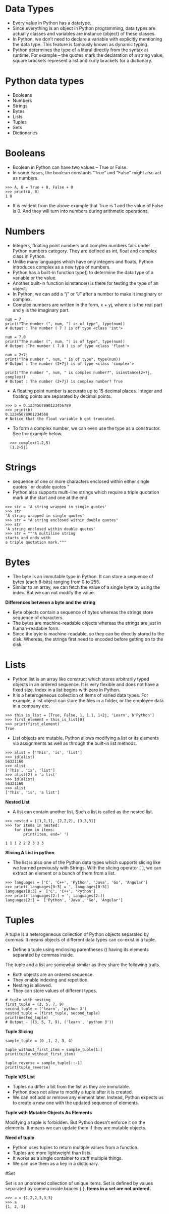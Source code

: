 # Data Types

- Every value in Python has a datatype.
- Since everything is an object in Python programming, data types are actually classes and variables are instance (object) of these classes.
- In Python, we don’t need to declare a variable with explicitly mentioning the data type. This feature is famously known as dynamic typing.
- Python determines the type of a literal directly from the syntax at runtime. For example – the quotes mark the declaration of a string value, square brackets represent a list and curly brackets for a dictionary.

# Python data types
 - Booleans
 - Numbers
 - Strings
 - Bytes
 - Lists
 - Tuples
 - Sets
 - Dictionaries
 
 # Booleans
  - Boolean in Python can have two values – True or False.
  - In some cases, the boolean constants “True” and “False” might also act as numbers.
  
  ```
  >>> A, B = True + 0, False + 0
  >>> print(A, B)
  1 0
  ```
  
  - It is evident from the above example that True is 1 and the value of False is 0. And they will turn into numbers during arithmetic operations.
  
  # Numbers
  
  - Integers, floating point numbers and complex numbers falls under Python numbers category. They are defined as int, float and complex class in Python.
  - Unlike many languages which have only integers and floats, Python introduces complex as a new type of numbers.
  - Python has a built-in function type() to determine the data type of a variable or the value.
  - Another built-in function isinstance() is there for testing the type of an object.
  - In Python, we can add a “j” or “J” after a number to make it imaginary or complex.
  - Complex numbers are written in the form, x + yj, where x is the real part and y is the imaginary part.
  
  ```
  num = 7
  print("The number (", num, ") is of type", type(num))
  # Output : The number ( 7 ) is of type <class 'int'>
  
  num = 7.0
  print("The number (", num, ") is of type", type(num))
  # Output :The number ( 7.0 ) is of type <class 'float'>

  num = 2+7j
  print("The number ", num, " is of type", type(num))
  # Output : The number (2+7j) is of type <class 'complex'>
  
  print("The number ", num, " is complex number?", isinstance(2+7j, complex))
  # Output : The number (2+7j) is complex number? True
  ```
  
  - A floating point number is accurate up to 15 decimal places. Integer and floating points are separated by decimal points.
  ```
  >>> b = 0.1234567890123456789
  >>> print(b)
  0.12345678901234568
  # Notice that the float variable b got truncated.
  ```
  
  - To form a complex number, we can even use the type as a constructor. See the example below.
```
  >>> complex(1.2,5)
  (1.2+5j)
```
# Strings

- sequence of one or more characters enclosed within either single quotes ‘ or double quotes ”
- Python also supports multi-line strings which require a triple quotation mark at the start and one at the end.

```
>>> str = 'A string wrapped in single quotes'
>>> str
'A string wrapped in single quotes'
>>> str = "A string enclosed within double quotes"
>>> str
'A string enclosed within double quotes'
>>> str = """A multiline string
starts and ends with
a triple quotation mark."""
```
# Bytes

- The byte is an immutable type in Python. It can store a sequence of bytes (each 8-bits) ranging from 0 to 255.
- Similar to an array, we can fetch the value of a single byte by using the index. But we can not modify the value.

**Differences between a byte and the string**

  - Byte objects contain a sequence of bytes whereas the strings store sequence of characters.
  - The bytes are machine-readable objects whereas the strings are just in human-readable form.
  - Since the byte is machine-readable, so they can be directly stored to the disk. Whereas, the strings first need to encoded before       getting on to the disk.
  
# Lists

- Python list is an array like construct which stores arbitrarily typed objects in an ordered sequence. It is very flexible and does not have a fixed size. Index in a list begins with zero in Python.
- It is a heterogeneous collection of items of varied data types. For example, a list object can store the files in a folder, or the employee data in a company etc.

````
>>> this_is_list = [True, False, 1, 1.1, 1+2j, 'Learn', b'Python']
>>> first_element = this_is_list[0]
>>> print(first_element)
True

````

- List objects are mutable. Python allows modifying a list or its elements via assignments as well as through the built-in list methods.

````
>>> alist = ['This', 'is', 'list']
>>> id(alist)
56321160
>>> alist
['This', 'is', 'list']
>>> alist[2] = 'a list'
>>> id(alist)
56321160
>>> alist
['This', 'is', 'a list']
````

**Nested List**

- A list can contain another list. Such a list is called as the nested list.

````
>>> nested = [[1,1,1], [2,2,2], [3,3,3]]
>>> for items in nested:
	for item in items:
		print(item, end=' ')
		
1 1 1 2 2 2 3 3 3
````

**Slicing A List in python**

- The list is also one of the Python data types which supports slicing like we learned previously with Strings. With the slicing operator [ ], we can extract an element or a bunch of them from a list.

````
>>> languages = ['C', 'C++', 'Python', 'Java', 'Go', 'Angular']
>>> print('languages[0:3] = ', languages[0:3])
languages[0:3] =  ['C', 'C++', 'Python']
>>> print('languages[2:] = ', languages[2:])
languages[2:] =  ['Python', 'Java', 'Go', 'Angular']
````

# Tuples

A tuple is a heterogeneous collection of Python objects separated by commas. It means objects of different data types can co-exist in a tuple.

- Define a tuple using enclosing parentheses () having its elements separated by commas inside.

The tuple and a list are somewhat similar as they share the following traits.
  - Both objects are an ordered sequence.
  - They enable indexing and repetition.
  - Nesting is allowed.
  - They can store values of different types.
  
  ````
# tuple with nesting
first_tuple = (3, 5, 7, 9)
second_tuple = ('learn', 'python 3')
nested_tuple = (first_tuple, second_tuple)
print(nested_tuple)
# Output - ((3, 5, 7, 9), ('learn', 'python 3'))

  ````
  
  **Tuple Slicing**
````  
sample_tuple = (0 ,1, 2, 3, 4)

tuple_without_first_item = sample_tuple[1:]
print(tuple_without_first_item)

tuple_reverse = sample_tuple[::-1]
print(tuple_reverse)
````

**Tuple V/S List**

- Tuples do differ a bit from the list as they are immutable.
- Python does not allow to modify a tuple after it is created.
- We can not add or remove any element later. Instead, Python expects us to create a new one with the updated sequence of elements.

**Tuple with Mutable Objects As Elements**

Modifying a tuple is forbidden. But Python doesn’t enforce it on the elements. It means we can update them if they are mutable objects.

**Need of tuple**

- Python uses tuples to return multiple values from a function.
- Tuples are more lightweight than lists.
- It works as a single container to stuff multiple things.
- We can use them as a key in a dictionary.

#Set

Set is an unordered collection of unique items. Set is defined by values separated by comma inside braces { }. **Items in a set are not ordered.**

````
>>> a = {1,2,2,3,3,3}
>>> a
{1, 2, 3}
````



